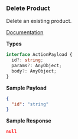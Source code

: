 ### Delete Product

Delete an existing product.

[Documentation](https://developer.sage.com/accounting/reference/products-services/#tag/Products/operation/deleteProductsKey)

**Types**

```ts
interface ActionPayload {
  id?: string;
  params?: AnyObject;
  body?: AnyObject;
}
```

**Sample Payload**

```json
{
  "id": "string"
}
```

**Sample Response**

```json
null
```
